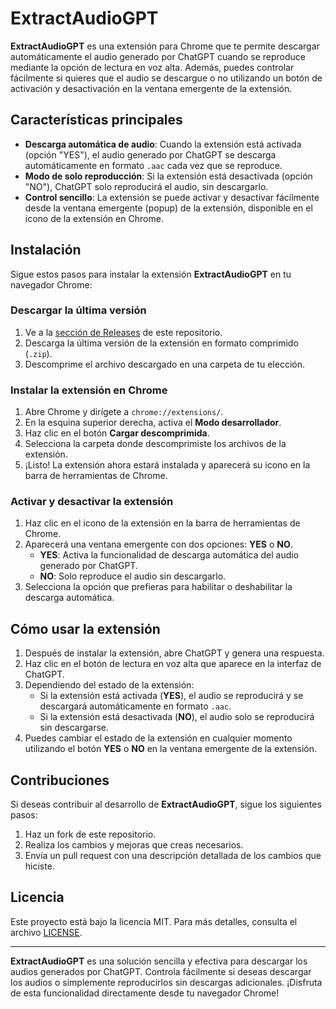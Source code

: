 # ExtractAudioGPT

**ExtractAudioGPT** es una extensión para Chrome que te permite descargar automáticamente el audio generado por ChatGPT cuando se reproduce mediante la opción de lectura en voz alta. Además, puedes controlar fácilmente si quieres que el audio se descargue o no utilizando un botón de activación y desactivación en la ventana emergente de la extensión. 

## Características principales

- **Descarga automática de audio**: Cuando la extensión está activada (opción "YES"), el audio generado por ChatGPT se descarga automáticamente en formato `.aac` cada vez que se reproduce.
- **Modo de solo reproducción**: Si la extensión está desactivada (opción "NO"), ChatGPT solo reproducirá el audio, sin descargarlo.
- **Control sencillo**: La extensión se puede activar y desactivar fácilmente desde la ventana emergente (popup) de la extensión, disponible en el icono de la extensión en Chrome.

## Instalación

Sigue estos pasos para instalar la extensión **ExtractAudioGPT** en tu navegador Chrome:

### Descargar la última versión

1. Ve a la [sección de Releases](https://github.com/tu-repo/extract-audio-gpt/releases) de este repositorio.
2. Descarga la última versión de la extensión en formato comprimido (`.zip`).
3. Descomprime el archivo descargado en una carpeta de tu elección.

### Instalar la extensión en Chrome

1. Abre Chrome y dirígete a `chrome://extensions/`.
2. En la esquina superior derecha, activa el **Modo desarrollador**.
3. Haz clic en el botón **Cargar descomprimida**.
4. Selecciona la carpeta donde descomprimiste los archivos de la extensión.
5. ¡Listo! La extensión ahora estará instalada y aparecerá su icono en la barra de herramientas de Chrome.

### Activar y desactivar la extensión

1. Haz clic en el icono de la extensión en la barra de herramientas de Chrome.
2. Aparecerá una ventana emergente con dos opciones: **YES** o **NO**.
    - **YES**: Activa la funcionalidad de descarga automática del audio generado por ChatGPT.
    - **NO**: Solo reproduce el audio sin descargarlo.
3. Selecciona la opción que prefieras para habilitar o deshabilitar la descarga automática.

## Cómo usar la extensión

1. Después de instalar la extensión, abre ChatGPT y genera una respuesta.
2. Haz clic en el botón de lectura en voz alta que aparece en la interfaz de ChatGPT.
3. Dependiendo del estado de la extensión:
    - Si la extensión está activada (**YES**), el audio se reproducirá y se descargará automáticamente en formato `.aac`.
    - Si la extensión está desactivada (**NO**), el audio solo se reproducirá sin descargarse.
4. Puedes cambiar el estado de la extensión en cualquier momento utilizando el botón **YES** o **NO** en la ventana emergente de la extensión.

## Contribuciones

Si deseas contribuir al desarrollo de **ExtractAudioGPT**, sigue los siguientes pasos:

1. Haz un fork de este repositorio.
2. Realiza los cambios y mejoras que creas necesarios.
3. Envía un pull request con una descripción detallada de los cambios que hiciste.

## Licencia

Este proyecto está bajo la licencia MIT. Para más detalles, consulta el archivo [LICENSE](LICENSE).

---

**ExtractAudioGPT** es una solución sencilla y efectiva para descargar los audios generados por ChatGPT. Controla fácilmente si deseas descargar los audios o simplemente reproducirlos sin descargas adicionales. ¡Disfruta de esta funcionalidad directamente desde tu navegador Chrome!
